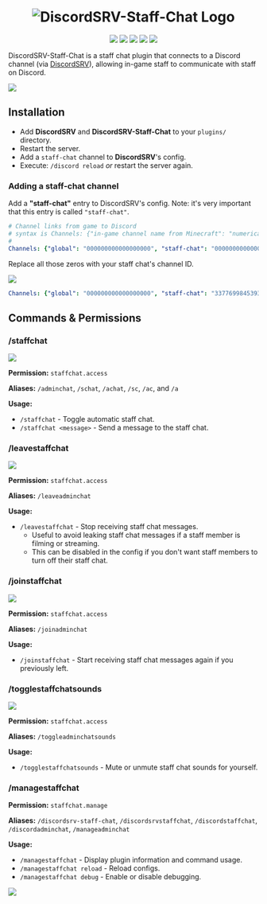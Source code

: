 <div align="center">

# ![](https://i.imgur.com/DZwTm1u.png "DiscordSRV-Staff-Chat Logo")

[![](https://img.shields.io/badge/License-MIT-blue)](./LICENSE "Project License: MIT")
[![](https://img.shields.io/badge/Java-11-orange)](# "Java Version: 11")
[![](https://img.shields.io/github/v/release/DiscordSRV/Staff-Chat.svg?label=Release&color=ok)](https://github.com/DiscordSRV/Staff-Chat/releases/latest "Latest Release")
[![](https://img.shields.io/spiget/downloads/44245?color=yellow&label=Spigot%20Downloads)](https://www.spigotmc.org/resources/discordsrv-staff-chat.44245/ "Spigot Resource Page")
[![](https://img.shields.io/modrinth/dt/uD7Bzf5q?color=%2300af5c&label=Modrinth%20Downloads&logo=modrinth)](https://modrinth.com/plugin/uD7Bzf5q "Modrinth Project Page")

</div>

DiscordSRV-Staff-Chat is a staff chat plugin that connects to a Discord channel (via [DiscordSRV](https://github.com/DiscordSRV/DiscordSRV)), allowing in-game staff to communicate with staff on Discord.

![](https://i.imgur.com/ssKGDTJ.gif) 

## Installation

* Add **DiscordSRV** and **DiscordSRV-Staff-Chat** to your `plugins/` directory.
* Restart the server.
* Add a `staff-chat` channel to **DiscordSRV**'s config.
* Execute: `/discord reload` *or* restart the server again.

### Adding a staff-chat channel

Add a **"staff-chat"** entry to DiscordSRV's config. Note: it's very important that this entry is called `"staff-chat"`.

```yaml
# Channel links from game to Discord
# syntax is Channels: {"in-game channel name from Minecraft": "numerical channel ID from Discord", "another in-game channel name from Minecraft": "another numerical channel ID from Discord"}
#
Channels: {"global": "000000000000000000", "staff-chat": "000000000000000000"}
```

Replace all those zeros with your staff chat's channel ID.

![](https://i.imgur.com/tXNU6Ei.gif)

```yaml
Channels: {"global": "000000000000000000", "staff-chat": "337769984539361281"}
```


## Commands & Permissions

### /staffchat

![](https://i.imgur.com/ILwkaqa.gif)

**Permission:** `staffchat.access`

**Aliases:** `/adminchat`, `/schat`, `/achat`, `/sc`, `/ac`, and `/a`

**Usage:**
- `/staffchat` - Toggle automatic staff chat.
- `/staffchat <message>` - Send a message to the staff chat.

### /leavestaffchat

![](https://i.imgur.com/BO3fgmC.png)

**Permission:** `staffchat.access`

**Aliases:** `/leaveadminchat`

**Usage:**
- `/leavestaffchat` - Stop receiving staff chat messages.
  - Useful to avoid leaking staff chat messages if a staff member is filming or streaming.
  - This can be disabled in the config if you don't want staff members to turn off their staff chat.

### /joinstaffchat

![](https://i.imgur.com/7EriNrS.png)

**Permission:** `staffchat.access`

**Aliases:** `/joinadminchat`

**Usage:**
- `/joinstaffchat` - Start receiving staff chat messages again if you previously left.

### /togglestaffchatsounds

![](https://i.imgur.com/MYbaRtZ.png)

**Permission:** `staffchat.access`

**Aliases:** `/toggleadminchatsounds`

**Usage:**
- `/togglestaffchatsounds` - Mute or unmute staff chat sounds for yourself.

### /managestaffchat

**Permission:** `staffchat.manage`

**Aliases:** `/discordsrv-staff-chat`, `/discordsrvstaffchat`, `/discordstaffchat`, `/discordadminchat`, `/manageadminchat`

**Usage:**
- `/managestaffchat` - Display plugin information and command usage.
- `/managestaffchat reload` - Reload configs.
- `/managestaffchat debug` - Enable or disable debugging.

[![](https://bstats.org/signatures/bukkit/DiscordSRV-Staff-Chat.svg)](https://bstats.org/plugin/bukkit/DiscordSRV-Staff-Chat/11056)
